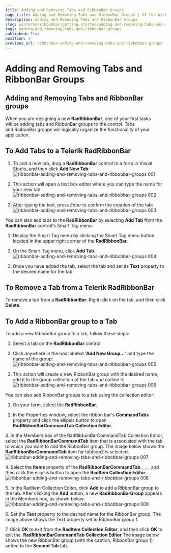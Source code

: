```yaml
---
title: Adding and Removing Tabs and RibbonBar Groups
page_title: Adding and Removing Tabs and RibbonBar Groups | UI for WinForms Documentation
description: Adding and Removing Tabs and RibbonBar Groups
slug: winforms/ribbonbar/getting-started/adding-and-removing-tabs-and-ribbonbar-groups
tags: adding,and,removing,tabs,and,ribbonbar,groups
published: True
position: 4
previous_url: ribbonbar-adding-and-removing-tabs-and-ribbobbar-groups
---
```


# Adding and Removing Tabs and RibbonBar Groups



## Adding and Removing Tabs and RibbonBar groups

When you are designing a new  __RadRibbonBar__, one of your first tasks will be adding tabs and RibbonBar groups to the control. Tabs and RibbonBar groups will logically organize the functionality of your application.

## To Add Tabs to a Telerik RadRibbonBar

1. To add a new tab, drag a __RadRibbonBar__ control to a form in Visual Studio, and then click __Add New Tab__:
![ribbonbar-adding-and-removing-tabs-and-ribbobbar-groups 001](images/ribbonbar-adding-and-removing-tabs-and-ribbobbar-groups001.png)

1. This action will open a text box editor where you can type the name for your new tab:
![ribbonbar-adding-and-removing-tabs-and-ribbobbar-groups 002](images/ribbonbar-adding-and-removing-tabs-and-ribbobbar-groups002.png)

1. After typing the text, press *Enter* to confirm the creation of the tab:
![ribbonbar-adding-and-removing-tabs-and-ribbobbar-groups 003](images/ribbonbar-adding-and-removing-tabs-and-ribbobbar-groups003.png)

You can also add tabs to the __RadRibbonBar__ by selecting __Add Tab__ from the __RadRibbonBar__ control's Smart Tag menu:

1. Display the Smart Tag menu by clicking the Smart Tag menu button located in the upper right corner of the __RadRibbonBar.__

1. On the Smart Tag menu, click __Add Tab__. 
![ribbonbar-adding-and-removing-tabs-and-ribbobbar-groups 004](images/ribbonbar-adding-and-removing-tabs-and-ribbobbar-groups004.png)

1. Once you have added the tab, select the tab and set its __Text__ property to the desired name for the tab.

## To Remove a Tab from a Telerik RadRibbonBar

To remove a tab from a __RadRibbonBar__: Right-click on the tab, and then click __Delete__.

## To Add a RibbonBar group to a Tab

To add a new RibbonBar group to a tab, follow these steps:

1. Select a tab on the __RadRibbonBar__ control.

2. Click anywhere in the box labeled '__Add New Group...__' and type the name of the group: 
![ribbonbar-adding-and-removing-tabs-and-ribbobbar-groups 005](images/ribbonbar-adding-and-removing-tabs-and-ribbobbar-groups005.png)

3. This action will create a new RibbonBar group with the desired name, add it to the group collection of the tab and outline it:
![ribbonbar-adding-and-removing-tabs-and-ribbobbar-groups 006](images/ribbonbar-adding-and-removing-tabs-and-ribbobbar-groups006.png)

You can also add RibbonBar groups to a tab using the collection editor:

1. On your form, select the __RadRibbonBar__.

2. In the Properties window, select the ribbon bar's __CommandTabs__ property and click the ellipsis button to open __RadRibbonBarCommandTab Collection Editor__.

3. In the Members box of the RadRibbonBarCommandTab Collection Editor, select the __RadRibbonBarCommandTab__ item that is associated with the tab to which you want to add the RibbonBar group. The image below shows the __RadRibbonBarCommandTab__ item for tabItem2 is selected.
![ribbonbar-adding-and-removing-tabs-and-ribbobbar-groups 007](images/ribbonbar-adding-and-removing-tabs-and-ribbobbar-groups007.png)

4. Select the __Items__ property of the __RadRibbonBarCommandTab____,__ and then click the ellipsis button to open the __RadItem Collection Editor__:
![ribbonbar-adding-and-removing-tabs-and-ribbobbar-groups 008](images/ribbonbar-adding-and-removing-tabs-and-ribbobbar-groups008.png)

5. In the RadItem Collection Editor, click __Add__ to add a RibbonBar group to the tab. After clicking the __Add__ button, a new __RadRibbonBarGroup__ appears in the Members box, as shown below:
![ribbonbar-adding-and-removing-tabs-and-ribbobbar-groups 009](images/ribbonbar-adding-and-removing-tabs-and-ribbobbar-groups009.png)

6. Set the __Text__ property to the desired name for the RibbonBar group. The image above shows the Text property set to RibbonBar group 1.

7. Click __OK__ to exit from the __RadItem Collection Editor__, and then click __OK__ to exit the  __RadRibbonBarCommandTab Collection Editor__ The image below shows the new RibbonBar group (with the caption, RibbonBar group 1) added to the __Second Tab__ tab.